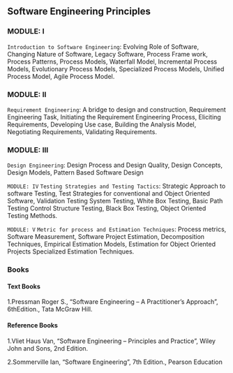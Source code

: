 ## Software Engineering Principles

### MODULE: I

`Introduction to Software Engineering`: Evolving Role of Software, Changing Nature of
Software, Legacy Software, Process Frame work, Process Patterns, Process Models, Waterfall
Model, Incremental Process Models, Evolutionary Process Models, Specialized Process Models,
Unified Process Model, Agile Process Model.

### MODULE: II

`Requirement Engineering`: A bridge to design and construction, Requirement Engineering
Task, Initiating the Requirement Engineering Process, Eliciting Requirements, Developing Use
case, Building the Analysis Model, Negotiating Requirements, Validating Requirements.

### MODULE: III

`Design Engineering`: Design Process and Design Quality, Design Concepts, Design Models,
Pattern Based Software Design

`MODULE: IV`
`Testing Strategies and Testing Tactics`: Strategic Approach to software Testing, Test Strategies
for conventional and Object Oriented Software, Validation Testing System Testing, White Box
Testing, Basic Path Testing Control Structure Testing, Black Box Testing, Object Oriented
Testing Methods.

`MODULE: V`
`Metric for process and Estimation Techniques`: Process metrics, Software Measurement,
Software Project Estimation, Decomposition Techniques, Empirical Estimation Models,
Estimation for Object Oriented Projects Specialized Estimation Techniques.

### Books

#### Text Books
1.Pressman Roger S., “Software Engineering – A Practitioner’s Approach”, 6thEdition.,
 Tata McGraw Hill.

#### Reference Books
1.Vliet Haus Van, “Software Engineering – Principles and Practice”, Wiley John and Sons,
2nd Edition.

2.Sommerville Ian, “Software Engineering”, 7th Edition., Pearson Education